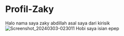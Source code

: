 # Profil-Zaky






Halo nama saya zaky abdillah asal saya dari kirisik
![Screenshot_20240303-023011](https://github.com/Zakyabdilah/Profil-Zaky/assets/162476479/5be9ab2e-d256-4ba2-846d-3387c4b93aed)
Hobi saya isian epep
